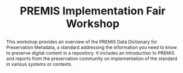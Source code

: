 ---
abstract: 'This workshop provides an overview of the PREMIS Data Dictionary for Preservation
  Metadata, a standard addressing the information you need to know to preserve digital
  content in a repository. It includes an introduction to PREMIS and reports from
  the preservation community on implementation of the standard in various systems
  or contexts. '
creators:
- McKinney, Peter
- Guenther, Rebecca
- Zierau, Eld
date: null
document_url: https://services.phaidra.univie.ac.at/api/object/o:378137/download
grand_parent: iPRES
institutions: []
keywords:
- preservation metadata
- preservation repository implementation
- data dictionary
landing_page_url: https://phaidra.univie.ac.at/o:378137
language: eng
layout: publication
license: CC BY-NC-SA 3.0 AT
notes_url: null
parent: iPRES 2014
publication_type: workshops and tutorials
size: 196328
slides_url: null
source_name: iPRES
stream_url: null
title: PREMIS Implementation Fair Workshop
year: 2014
---
